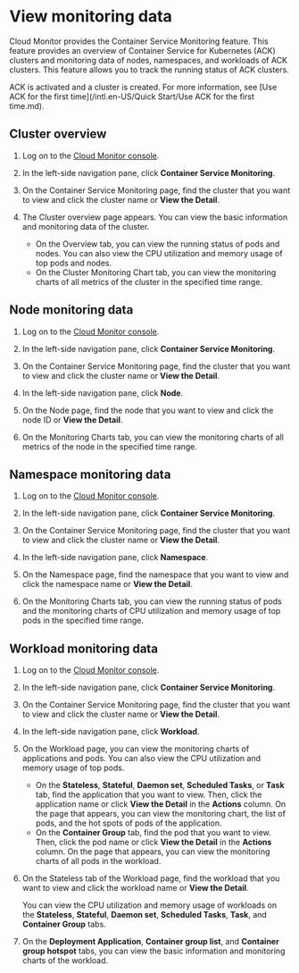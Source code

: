 # View monitoring data

Cloud Monitor provides the Container Service Monitoring feature. This feature provides an overview of Container Service for Kubernetes \(ACK\) clusters and monitoring data of nodes, namespaces, and workloads of ACK clusters. This feature allows you to track the running status of ACK clusters.

ACK is activated and a cluster is created. For more information, see [Use ACK for the first time](/intl.en-US/Quick Start/Use ACK for the first time.md).

## Cluster overview

1.  Log on to the [Cloud Monitor console](https://cms-intl.console.aliyun.com).

2.  In the left-side navigation pane, click **Container Service Monitoring**.

3.  On the Container Service Monitoring page, find the cluster that you want to view and click the cluster name or **View the Detail**.

4.  The Cluster overview page appears. You can view the basic information and monitoring data of the cluster.

    -   On the Overview tab, you can view the running status of pods and nodes. You can also view the CPU utilization and memory usage of top pods and nodes.
    -   On the Cluster Monitoring Chart tab, you can view the monitoring charts of all metrics of the cluster in the specified time range.

## Node monitoring data

1.  Log on to the [Cloud Monitor console](https://cms-intl.console.aliyun.com).

2.  In the left-side navigation pane, click **Container Service Monitoring**.

3.  On the Container Service Monitoring page, find the cluster that you want to view and click the cluster name or **View the Detail**.

4.  In the left-side navigation pane, click **Node**.

5.  On the Node page, find the node that you want to view and click the node ID or **View the Detail**.

6.  On the Monitoring Charts tab, you can view the monitoring charts of all metrics of the node in the specified time range.


## Namespace monitoring data

1.  Log on to the [Cloud Monitor console](https://cms-intl.console.aliyun.com).

2.  In the left-side navigation pane, click **Container Service Monitoring**.

3.  On the Container Service Monitoring page, find the cluster that you want to view and click the cluster name or **View the Detail**.

4.  In the left-side navigation pane, click **Namespace**.

5.  On the Namespace page, find the namespace that you want to view and click the namespace name or **View the Detail**.

6.  On the Monitoring Charts tab, you can view the running status of pods and the monitoring charts of CPU utilization and memory usage of top pods in the specified time range.


## Workload monitoring data

1.  Log on to the [Cloud Monitor console](https://cms-intl.console.aliyun.com).

2.  In the left-side navigation pane, click **Container Service Monitoring**.

3.  On the Container Service Monitoring page, find the cluster that you want to view and click the cluster name or **View the Detail**.

4.  In the left-side navigation pane, click **Workload**.

5.  On the Workload page, you can view the monitoring charts of applications and pods. You can also view the CPU utilization and memory usage of top pods.

    -   On the **Stateless**, **Stateful**, **Daemon set**, **Scheduled Tasks**, or **Task** tab, find the application that you want to view. Then, click the application name or click **View the Detail** in the **Actions** column. On the page that appears, you can view the monitoring chart, the list of pods, and the hot spots of pods of the application.
    -   On the **Container Group** tab, find the pod that you want to view. Then, click the pod name or click **View the Detail** in the **Actions** column. On the page that appears, you can view the monitoring charts of all pods in the workload.
6.  On the Stateless tab of the Workload page, find the workload that you want to view and click the workload name or **View the Detail**.

    You can view the CPU utilization and memory usage of workloads on the **Stateless**, **Stateful**, **Daemon set**, **Scheduled Tasks**, **Task**, and **Container Group** tabs.

7.  On the **Deployment Application**, **Container group list**, and **Container group hotspot** tabs, you can view the basic information and monitoring charts of the workload.


